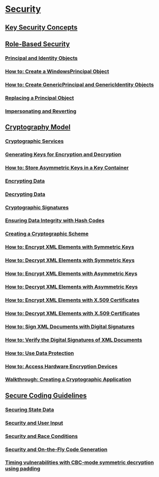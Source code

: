 # [Security](index.md)
## [Key Security Concepts](key-security-concepts.md)
## [Role-Based Security](role-based-security.md)
### [Principal and Identity Objects](principal-and-identity-objects.md)
### [How to: Create a WindowsPrincipal Object](how-to-create-a-windowsprincipal-object.md)
### [How to: Create GenericPrincipal and GenericIdentity Objects](how-to-create-genericprincipal-and-genericidentity-objects.md)
### [Replacing a Principal Object](replacing-a-principal-object.md)
### [Impersonating and Reverting](impersonating-and-reverting.md)
## [Cryptography Model](cryptography-model.md)
### [Cryptographic Services](cryptographic-services.md)
### [Generating Keys for Encryption and Decryption](generating-keys-for-encryption-and-decryption.md)
### [How to: Store Asymmetric Keys in a Key Container](how-to-store-asymmetric-keys-in-a-key-container.md)
### [Encrypting Data](encrypting-data.md)
### [Decrypting Data](decrypting-data.md)
### [Cryptographic Signatures](cryptographic-signatures.md)
### [Ensuring Data Integrity with Hash Codes](ensuring-data-integrity-with-hash-codes.md)
### [Creating a Cryptographic Scheme](creating-a-cryptographic-scheme.md)
### [How to: Encrypt XML Elements with Symmetric Keys](how-to-encrypt-xml-elements-with-symmetric-keys.md)
### [How to: Decrypt XML Elements with Symmetric Keys](how-to-decrypt-xml-elements-with-symmetric-keys.md)
### [How to: Encrypt XML Elements with Asymmetric Keys](how-to-encrypt-xml-elements-with-asymmetric-keys.md)
### [How to: Decrypt XML Elements with Asymmetric Keys](how-to-decrypt-xml-elements-with-asymmetric-keys.md)
### [How to: Encrypt XML Elements with X.509 Certificates](how-to-encrypt-xml-elements-with-x-509-certificates.md)
### [How to: Decrypt XML Elements with X.509 Certificates](how-to-decrypt-xml-elements-with-x-509-certificates.md)
### [How to: Sign XML Documents with Digital Signatures](how-to-sign-xml-documents-with-digital-signatures.md)
### [How to: Verify the Digital Signatures of XML Documents](how-to-verify-the-digital-signatures-of-xml-documents.md)
### [How to: Use Data Protection](how-to-use-data-protection.md)
### [How to: Access Hardware Encryption Devices](how-to-access-hardware-encryption-devices.md)
### [Walkthrough: Creating a Cryptographic Application](walkthrough-creating-a-cryptographic-application.md)
## [Secure Coding Guidelines](secure-coding-guidelines.md)
### [Securing State Data](securing-state-data.md)
### [Security and User Input](security-and-user-input.md)
### [Security and Race Conditions](security-and-race-conditions.md)
### [Security and On-the-Fly Code Generation](security-and-on-the-fly-code-generation.md)
### [Timing vulnerabilities with CBC-mode symmetric decryption using padding](vulnerabilities-cbc-mode.md)